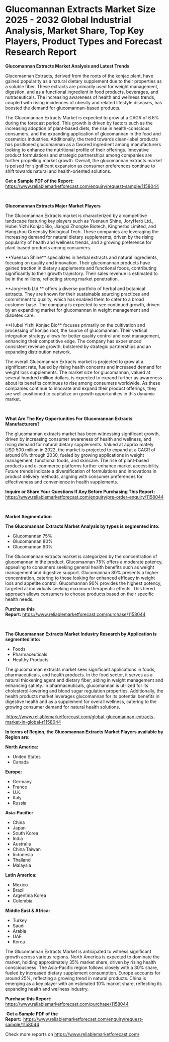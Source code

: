 <p><h1>Glucomannan Extracts Market Size 2025 - 2032 Global Industrial Analysis, Market Share, Top Key Players, Product Types and Forecast Research Report</h1></p><p><strong>Glucomannan Extracts Market Analysis and Latest Trends</strong></p>
<p><p>Glucomannan Extracts, derived from the roots of the konjac plant, have gained popularity as a natural dietary supplement due to their properties as a soluble fiber. These extracts are primarily used for weight management, digestion, and as a functional ingredient in food products, beverages, and nutraceuticals. The increasing awareness of health and wellness trends, coupled with rising incidences of obesity and related lifestyle diseases, has boosted the demand for glucomannan-based products.</p><p>The Glucomannan Extracts Market is expected to grow at a CAGR of 6.6% during the forecast period. This growth is driven by factors such as the increasing adoption of plant-based diets, the rise in health-conscious consumers, and the expanding application of glucomannan in the food and cosmetics industries. Additionally, the trend towards clean-label products has positioned glucomannan as a favored ingredient among manufacturers looking to enhance the nutritional profile of their offerings. Innovative product formulations and strategic partnerships among companies are further propelling market growth. Overall, the glucomannan extracts market is poised for significant expansion as consumer preferences continue to shift towards natural and health-oriented solutions.</p></p>
<p><strong>Get a Sample PDF of the Report:&nbsp;</strong> <a href="https://www.reliablemarketforecast.com/enquiry/request-sample/1158044?utm_campaign=2280&utm_medium=2&utm_source=Github&utm_content=ia&utm_term=15022025&utm_id=glucomannan-extracts">https://www.reliablemarketforecast.com/enquiry/request-sample/1158044</a></p>
<p>&nbsp;</p>
<p><strong>Glucomannan Extracts Major Market Players</strong></p>
<p><p>The Glucomannan Extracts market is characterized by a competitive landscape featuring key players such as Yuensun Shine, JoryHerb Ltd., Hubei Yizhi Konjac Bio, Jiangxi Zhongke Biotech, Kingherbs Limited, and Hangzhou Greensky Biological Tech. These companies are leveraging the increasing demand for natural dietary supplements, driven by the rising popularity of health and wellness trends, and a growing preference for plant-based products among consumers.</p><p>**Yuensun Shine** specializes in herbal extracts and natural ingredients, focusing on quality and innovation. Their glucomannan products have gained traction in dietary supplements and functional foods, contributing significantly to their growth trajectory. Their sales revenue is estimated to be in the millions, reflecting strong market penetration.</p><p>**JoryHerb Ltd.** offers a diverse portfolio of herbal and botanical extracts. They are known for their sustainable sourcing practices and commitment to quality, which has enabled them to cater to a broad customer base. The company is expected to see continued growth, driven by an expanding market for glucomannan in weight management and diabetes care.</p><p>**Hubei Yizhi Konjac Bio** focuses primarily on the cultivation and processing of konjac root, the source of glucomannan. Their vertical integration strategy allows for better quality control and cost management, enhancing their competitive edge. The company has experienced consistent revenue growth, bolstered by strategic partnerships and an expanding distribution network.</p><p>The overall Glucomannan Extracts market is projected to grow at a significant rate, fueled by rising health concerns and increased demand for weight loss supplements. The market size for glucomannan, valued at several hundred million dollars, is expected to expand further as awareness about its benefits continues to rise among consumers worldwide. As these companies continue to innovate and expand their product offerings, they are well-positioned to capitalize on growth opportunities in this dynamic market.</p></p>
<p>&nbsp;</p>
<p><strong>What Are The Key Opportunities For Glucomannan Extracts Manufacturers?</strong></p>
<p><p>The glucomannan extracts market has been witnessing significant growth, driven by increasing consumer awareness of health and wellness, and rising demand for natural dietary supplements. Valued at approximately USD 500 million in 2022, the market is projected to expand at a CAGR of around 8% through 2030, fueled by growing applications in weight management, functional foods, and skincare. The rise of plant-based products and e-commerce platforms further enhance market accessibility. Future trends indicate a diversification of formulations and innovations in product delivery methods, aligning with consumer preferences for effectiveness and convenience in health supplements.</p></p>
<p><strong>Inquire or Share Your Questions If Any Before Purchasing This Report:</strong> <a href="https://www.reliablemarketforecast.com/enquiry/pre-order-enquiry/1158044?utm_campaign=2280&utm_medium=2&utm_source=Github&utm_content=ia&utm_term=15022025&utm_id=glucomannan-extracts">https://www.reliablemarketforecast.com/enquiry/pre-order-enquiry/1158044</a></p>
<p>&nbsp;</p>
<p><strong>Market Segmentation</strong></p>
<p><strong>The Glucomannan Extracts Market Analysis by types is segmented into:</strong></p>
<p><ul><li>Glucomannan 75%</li><li>Glucomannan 80%</li><li>Glucomannan 90%</li></ul></p>
<p><p>The Glucomannan extracts market is categorized by the concentration of glucomannan in the product. Glucomannan 75% offers a moderate potency, appealing to consumers seeking general health benefits such as weight management and digestive support. Glucomannan 80% presents a higher concentration, catering to those looking for enhanced efficacy in weight loss and appetite control. Glucomannan 90% provides the highest potency, targeted at individuals seeking maximum therapeutic effects. This tiered approach allows consumers to choose products based on their specific health needs.</p></p>
<p><strong>Purchase this Report:&nbsp;</strong><a href="https://www.reliablemarketforecast.com/purchase/1158044?utm_campaign=2280&utm_medium=2&utm_source=Github&utm_content=ia&utm_term=15022025&utm_id=glucomannan-extracts">https://www.reliablemarketforecast.com/purchase/1158044</a></p>
<p>&nbsp;</p>
<p><strong>The Glucomannan Extracts Market Industry Research by Application is segmented into:</strong></p>
<p><ul><li>Foods</li><li>Pharmaceuticals</li><li>Healthy Products</li></ul></p>
<p><p>The glucomannan extracts market sees significant applications in foods, pharmaceuticals, and health products. In the food sector, it serves as a natural thickening agent and dietary fiber, aiding in weight management and enhancing satiety. In pharmaceuticals, glucomannan is utilized for its cholesterol-lowering and blood sugar regulation properties. Additionally, the health products market leverages glucomannan for its potential benefits in digestive health and as a supplement for overall wellness, catering to the growing consumer demand for natural health solutions.</p></p>
<p><a href="https://www.reliablemarketforecast.com/global-glucomannan-extracts-market-in-global-r1158044?utm_campaign=2280&utm_medium=2&utm_source=Github&utm_content=ia&utm_term=15022025&utm_id=glucomannan-extracts">&nbsp;https://www.reliablemarketforecast.com/global-glucomannan-extracts-market-in-global-r1158044</a></p>
<p><strong>In terms of Region, the Glucomannan Extracts Market Players available by Region are:</strong></p>
<p>
    <p> <strong> North America: </strong>
        <ul>
            <li>United States</li>
            <li>Canada</li>
        </ul>
        </p> 
    <p> <strong> Europe: </strong>
        <ul>
            <li>Germany</li>
            <li>France</li>
            <li>U.K.</li>
            <li>Italy</li>
            <li>Russia</li>
        </ul>
        </p> 
    <p> <strong> Asia-Pacific: </strong>
        <ul>
            <li>China</li>
            <li>Japan</li>
            <li>South Korea</li>
            <li>India</li>
            <li>Australia</li>
            <li>China Taiwan</li>
            <li>Indonesia</li>
            <li>Thailand</li>
            <li>Malaysia</li>
        </ul>
        </p> 
    <p> <strong> Latin America: </strong>
        <ul>
            <li>Mexico</li>
            <li>Brazil</li>
            <li>Argentina Korea</li>
            <li>Colombia</li>
        </ul>
        </p> 
    <p> <strong> Middle East & Africa: </strong>
        <ul>
            <li>Turkey</li>
            <li>Saudi</li>
            <li>Arabia</li>
            <li>UAE</li>
            <li>Korea</li>
        </ul>
    </p>
    </p>
<p><p>The Glucomannan Extracts Market is anticipated to witness significant growth across various regions. North America is expected to dominate the market, holding approximately 35% market share, driven by rising health consciousness. The Asia-Pacific region follows closely with a 30% share, fueled by increased dietary supplement consumption. Europe accounts for around 25%, reflecting a growing trend in natural products. China is emerging as a key player with an estimated 10% market share, reflecting its expanding health and wellness industry.</p></p>
<p><strong>Purchase this Report: </strong><a href="https://www.reliablemarketforecast.com/purchase/1158044?utm_campaign=2280&utm_medium=2&utm_source=Github&utm_content=ia&utm_term=15022025&utm_id=glucomannan-extracts">https://www.reliablemarketforecast.com/purchase/1158044</a></p>
<p>&nbsp;<strong>Get a Sample PDF of the Report:&nbsp;&nbsp;</strong><a href="https://www.reliablemarketforecast.com/enquiry/request-sample/1158044?utm_campaign=2280&utm_medium=2&utm_source=Github&utm_content=ia&utm_term=15022025&utm_id=glucomannan-extracts">https://www.reliablemarketforecast.com/enquiry/request-sample/1158044</a></p>
<p><strong></strong></p>
<p>Check more reports on <a href="https://www.reliablemarketforecast.com/?utm_campaign=2280&utm_medium=2&utm_source=Github&utm_content=ia&utm_term=15022025&utm_id=glucomannan-extracts">https://www.reliablemarketforecast.com/</a></p>